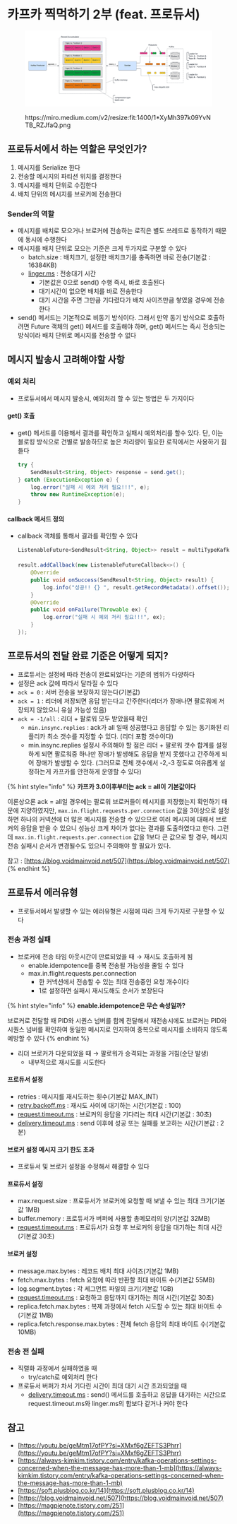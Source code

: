 # 카프카 찍먹하기 2부 (feat. 프로듀서)

<figure><img src="../../.gitbook/assets/1_XyMh397k09YvNTB_RZJfaQ.png" alt=""><figcaption><p>https://miro.medium.com/v2/resize:fit:1400/1*XyMh397k09YvNTB_RZJfaQ.png</p></figcaption></figure>



## 프로듀서에서 하는 역할은 무엇인가?

1. 메시지를 Serialize 한다
2. 전송할 메시지의 파티션 위치를 결정한다
3. 메시지를 배치 단위로 수집한다
4. 배치 단위의 메시지를 브로커에 전송한다



### Sender의 역할

* 메시지를 배치로 모으거나 브로커에 전송하는 로직은 별도 쓰레드로 동작하기 때문에 동시에 수행한다
* 메시지를 배치 단위로 모으는 기준은 크게 두가지로 구분할 수 있다
  * batch.size : 배치크기, 설정한 배치크기를 충족하면 바로 전송(기본값 : 16384KB)
  * [linger.ms](http://linger.ms) : 전송대기 시간
    * 기본값은 0으로 send() 수행 즉시, 바로 호출된다
    * 대기시간이 없으면 배치를 바로 전송한다
    * 대기 시간을 주면 그만큼 기다렸다가 배치 사이즈만큼 쌓였을 경우에 전송한다
* send() 메서드는 기본적으로 비동기 방식이다. 그래서 만약 동기 방식으로 호출하려면 Future 객체의 get() 메서드를 호출해야 하며, get() 메서드는 즉시 전송되는 방식이라 배치 단위로 메시지를 전송할 수 없다



## 메시지 발송시 고려해야할 사항

### 예외 처리

* 프로듀서에서 메시지 발송시, 예외처리 할 수 있는 방법은 두 가지이다

#### get() 호출

*   get() 메서드를 이용해서 결과를 확인하고 실패시 예외처리를 할수 있다. 단, 이는 블로킹 방식으로 건별로 발송하므로 높은 처리량이 필요한 로직에서는 사용하기 힘들다

    ```java
    try {
        SendResult<String, Object> response = send.get();
    } catch (ExecutionException e) {
        log.error("실패 시 예외 처리 필요!!!", e);
        throw new RuntimeException(e);
    }
    ```

#### callback 메서드 정의

*   callback 객체를 통해서 결과를 확인할 수 있다

    ```java
    ListenableFuture<SendResult<String, Object>> result = multiTypeKafkaTemplate.send(record);

    result.addCallback(new ListenableFutureCallback<>() {
        @Override
        public void onSuccess(SendResult<String, Object> result) {
            log.info("성공!! {} ", result.getRecordMetadata().offset());
        }
        @Override
        public void onFailure(Throwable ex) {
            log.error("실패 시 예외 처리 필요!!!", ex);
        }
    });
    ```





## 프로듀서의 전달 완료 기준은 어떻게 되지?

* 프로듀서는 설정에 따라 전송이 완료되었다는 기준의 범위가 다양하다
* 설정은 ack 값에 따라서 달라질 수 있다
* `ack = 0` : 서버 전송을 보장하지 않는다(기본값)
* `ack = 1` : 리더에 저장되면 응답 받는다고 간주한다(리더가 장애나면 팔로워에 저장되지 않았으니 유실 가능성 있음)
* `ack = -1/all` : 리더 + 팔로워 모두 받았을때 확인
  * `min.insync.replies` : ack가 all 일때 성공했다고 응답할 수 있는 동기화된 리플리카 최소 갯수를 지정할 수 있다. (리더 포함 갯수이다)
  * min.insync.replies 설정시 주의해야 할 점은 리더 + 팔로워 갯수 합계를 설정하게 되면 팔로워중 하나만 장애가 발생해도 응답을 받지 못했다고 간주하게 되어 장애가 발생할 수 있다. (그러므로 전체 갯수에서 -2,-3 정도로 여유롭게 설정하는게 카프카를 안전하게 운영할 수 있다)

{% hint style="info" %}
**카프카 3.0이후부터는 ack = all이 기본값이다**



이론상으론 ack = all일 경우에는 팔로워 브로커들이 메시지를 저장했는지 확인하기 때문에 지양하였지만, `max.in.flight.requests.per.connection` 값을 3이상으로 설정하면 하나의 커넥션에 더 많은 메시지를 전송할 수 있으므로 여러 메시지에 대해서 브로커의 응답을 받을 수 있으니 성능상 크게 차이가 없다는 결과를 도출하였다고 한다. 그런데 `max.in.flight.requests.per.connection` 값을 1보다 큰 값으로 할 경우, 메시지 전송 실패시 순서가 변경될수도 있으니 주의해야 할 필요가 있다.

참고 : [https://blog.voidmainvoid.net/507](https://blog.voidmainvoid.net/507)
{% endhint %}



## 프로듀서 에러유형

* 프로듀서에서 발생할 수 있는 에러유형은 시점에 따라 크게 두가지로 구분할 수 있다

### 전송 과정 실패

* 브로커에 전송 타임 아웃시간이 만료되었을 때 → 재시도 호출하게 됨
  * enable.idempotence를 중복 전송될 가능성을 줄일 수 있다
  * max.in.flight.requests.per.connection
    * 한 커넥션에서 전송할 수 있는 최대 전송중인 요청 개수이다
    * 1로 설정하면 실패시 재시도해도 순서가 보장된다

{% hint style="info" %}
**enable.idempotence은 무슨 속성일까?**



브로커로 전달할 때 PID와 시퀀스 넘버를 함께 전달해서 재전송시에도 브로커는 PID와 시퀀스 넘버를 확인하여 동일한 메시지로 인지하여 중복으로 메시지를 소비하지 않도록 예방할 수 있다
{% endhint %}

* 리더 브로커가 다운되었을 때 → 팔로워가 승격되는 과정을 거침(순단 발생)
  * 내부적으로 재시도를 시도한다

#### 프로듀서 설정

* retries : 메시지를 재시도하는 횟수(기본값 MAX\_INT)
* [retry.backoff.ms](http://retry.backoff.ms) : 재시도 사이에 대기하는 시간(기본값 : 100)
* [request.timeout.ms](http://request.timeout.ms) : 브로커의 응답을 기다리는 최대 시간(기본값 : 30초)
* [delivery.timeout.ms](http://delivery.timeout.ms) : send 이후에 성공 또는 실패를 보고하는 시간(기본값 : 2분)



#### 브로커 설정 메시지 크기 한도 초과

* 프로듀서 및 브로커 설정을 수정해서 해결할 수 있다

#### 프로듀서 설정

* max.request.size : 프로듀서가 브로커에 요청할 때 보낼 수 있는 최대 크기(기본값 1MB)
* buffer.memory : 프로듀서가 버퍼에 사용할 총메모리의 양(기본값 32MB)
* [request.timeout.ms](http://request.timeout.ms) : 프로듀서가 요청 후 브로커의 응답을 대기하는 최대 시간(기본값 30초)

#### 브로커 설정

* message.max.bytes : 레코드 배치 최대 사이즈(기본값 1MB)
* fetch.max.bytes : fetch 요청에 따라 반환할 최대 바이트 수(기본값 55MB)
* log.segment.bytes : 각 세그먼트 파일의 크기(기본값 1GB)
* [request.timeout.ms](http://request.timeout.ms) : 요청하고 응답까지 대기하는 최대 시간(기본값 30초)
* replica.fetch.max.bytes : 복제 과정에서 fetch 시도할 수 있는 최대 바이트 수(기본값 1MB)
* replica.fetch.response.max.bytes : 전체 fetch 응답의 최대 바이트 수(기본값 10MB)



### 전송 전 실패

* 직렬화 과정에서 실패하였을 때
  * try/catch로 예외처리 한다
* 프로듀서 버퍼가 차서 기다린 시간이 최대 대기 시간 초과되었을 때
  * [delivery.timeout.ms](http://delivery.timeout.ms) : send() 메서드를 호출하고 응답을 대기하는 시간으로 request.timeout.ms와 linger.ms의 합보다 같거나 커야 한다



## 참고

* [https://youtu.be/geMtm17ofPY?si=XMxf6gZEFTS3Phrr](https://youtu.be/geMtm17ofPY?si=XMxf6gZEFTS3Phrr)
* [https://always-kimkim.tistory.com/entry/kafka-operations-settings-concerned-when-the-message-has-more-than-1-mb](https://always-kimkim.tistory.com/entry/kafka-operations-settings-concerned-when-the-message-has-more-than-1-mb)
* [https://soft.plusblog.co.kr/14](https://soft.plusblog.co.kr/14)
* [https://blog.voidmainvoid.net/507](https://blog.voidmainvoid.net/507)
* [https://magpienote.tistory.com/251](https://magpienote.tistory.com/251)
